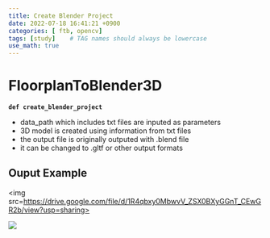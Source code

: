 ```yaml
---
title: Create Blender Project
date: 2022-07-18 16:41:21 +0900
categories: [ ftb, opencv]
tags: [study]    # TAG names should always be lowercase
use_math: true
---
```


# **FloorplanToBlender3D** 

**`def create_blender_project`**
- data_path which includes txt files are inputed as parameters
- 3D model is created using information from txt files
- the output file is originally outputed with .blend file
- it can be changed to .gltf or other output formats

## Ouput Example

<img src=https://drive.google.com/file/d/1R4qbxy0MbwvV_ZSX0BXyGGnT_CEwGR2b/view?usp=sharing>

<img src=https://lh5.googleusercontent.com/vHMTOV-WVur4lMmUDTvpJCQtMM01NAxcw_ZUXZ9C3YnJUjC664Fw7q10P3tq6rv9rLxTlqj0lx6KH2_kHe_J%3Dw3456-h1934-rw>